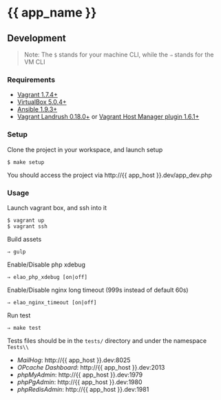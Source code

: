 # {{ app_name }}

## Development

> Note: The `$` stands for your machine CLI, while the `⇒` stands for the VM CLI

### Requirements

* [Vagrant 1.7.4+](http://www.vagrantup.com/downloads.html)
* [VirtualBox 5.0.4+](https://www.virtualbox.org/wiki/Downloads)
* [Ansible 1.9.3+](http://docs.ansible.com/intro_installation.html)
* [Vagrant Landrush 0.18.0+](https://github.com/phinze/landrush) or [Vagrant Host Manager plugin 1.6.1+](https://github.com/smdahlen/vagrant-hostmanager)

### Setup

Clone the project in your workspace, and launch setup

    $ make setup

You should access the project via http://{{ app_host }}.dev/app_dev.php

### Usage

Launch vagrant box, and ssh into it

    $ vagrant up
    $ vagrant ssh

Build assets

    ⇒ gulp

Enable/Disable php xdebug

    ⇒ elao_php_xdebug [on|off]
    
Enable/Disable nginx long timeout (999s instead of default 60s)
    
    ⇒ elao_nginx_timeout [on|off]

Run test

    ⇒ make test

Tests files should be in the `tests/` directory and under the namespace `Tests\\`

* *MailHog*: http://{{ app_host }}.dev:8025
* *OPcache Dashboard*: http://{{ app_host }}.dev:2013
* *phpMyAdmin*: http://{{ app_host }}.dev:1979
* *phpPgAdmin*: http://{{ app_host }}.dev:1980
* *phpRedisAdmin*: http://{{ app_host }}.dev:1981
